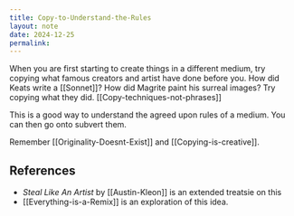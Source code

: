 ```yaml
---
title: Copy-to-Understand-the-Rules
layout: note
date: 2024-12-25
permalink:
---
```


When you are first starting to create things in a different medium, try copying what famous creators and artist have done before you. How did Keats write a [[Sonnet]]? How did Magrite paint his surreal images? Try copying what they did. [[Copy-techniques-not-phrases]]

This is a good way to understand the agreed upon rules of a medium. You can then go onto subvert them.

Remember [[Originality-Doesnt-Exist]] and [[Copying-is-creative]].

## References 

- *Steal Like An Artist* by [[Austin-Kleon]] is an extended treatsie on this
- [[Everything-is-a-Remix]] is an exploration of this idea.

